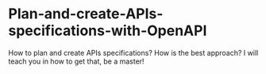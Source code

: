 # Plan-and-create-APIs-specifications-with-OpenAPI
How to plan and create APIs specifications? How is the best approach? I will teach you in how to get that, be a master!
